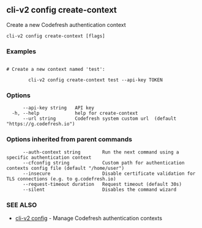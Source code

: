 ## cli-v2 config create-context

Create a new Codefresh authentication context

```
cli-v2 config create-context [flags]
```

### Examples

```

# Create a new context named 'test':

        cli-v2 config create-context test --api-key TOKEN
```

### Options

```
      --api-key string   API key
  -h, --help             help for create-context
      --url string       Codefresh system custom url  (default "https://g.codefresh.io")
```

### Options inherited from parent commands

```
      --auth-context string        Run the next command using a specific authentication context
      --cfconfig string            Custom path for authentication contexts config file (default "/home/user")
      --insecure                   Disable certificate validation for TLS connections (e.g. to g.codefresh.io)
      --request-timeout duration   Request timeout (default 30s)
      --silent                     Disables the command wizard
```

### SEE ALSO

* [cli-v2 config](cli-v2_config.md)	 - Manage Codefresh authentication contexts


